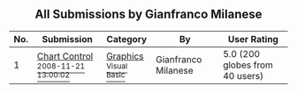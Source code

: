 ﻿<div align="center">

## All Submissions by Gianfranco Milanese

</div>

No.  | Submission | Category | By   | User Rating
---- | ---------- | -------- | ---- | -----------
1 | [Chart Control<br /><sup>2008-11-21 13:00:02</sup>](https://github.com/Planet-Source-Code/gianfranco-milanese-chart-control__1-71430) | [Graphics<br /><sup>Visual Basic</sup>](../ByCategory/graphics__1-46.md) | Gianfranco Milanese | 5.0 (200 globes from 40 users)
